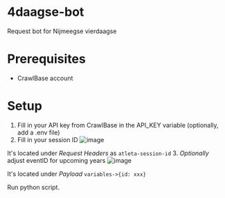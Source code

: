 # 4daagse-bot
Request bot for Nijmeegse vierdaagse

# Prerequisites
* CrawlBase account

# Setup
1. Fill in your API key from CrawlBase in the API_KEY variable (optionally, add a .env file)
2. Fill in your session ID
![image](https://github.com/user-attachments/assets/2d1f5a9d-513d-4df4-a3b0-9093eae23b96)

It's located under *Request Headers* as `atleta-session-id`
3. *Optionally* adjust eventID for upcoming years
![image](https://github.com/user-attachments/assets/1b900be7-6016-4765-9023-63512e02424e)

It's located under *Payload* `variables->{id: xxx}`

Run python script.
